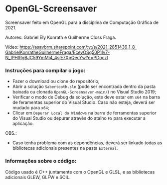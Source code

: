 # OpenGL-Screensaver

Screensaver feito em OpenGL para a disciplina de Computação Gráfica de 2021.

Autores: Gabriel Ely Konrath e Guilherme Closs Fraga.

Vídeo: https://asavbrm.sharepoint.com/:v:/s/2021_2851436_1_8-GabrielKonratheGuilhermeFraga/EcevOSg50P1Iv7-N_IPHIRgBJC59YmMi4_4sjE7XpQecYw?e=PDoczt

### Instruções para compilar o jogo:
- Fazer o download ou clone do repositório;
- Abrir a solução `Sabertooth.sln` (pode ser encontrada dentro da pasta baixada ou clonada `OpenGL-Screensaver-main/`) no Visual Studio 2019;
- Verificar o modo de Debug da solução, este deve estar em `x64` na barra de feramentas superior do Visual Studio. Caso não esteja, deverá ser mudado para `x64`;
- Clicar em `Depurar Local do Windows` na barra de ferramentas superior do Visual Studio ou depurar através do atalho `F5` para executar a aplicação.

OBS.: 
- Caso tenha problema com as dependências, deverá ser linkado todas as bibliotecas adicionais presentes na pasta `External`.

### Informações sobre o código:
Código usado é C++ juntamente com o OpenGL e GLSL, e as bibliotecas adicionais GLEW, GLFW e SOIL.
